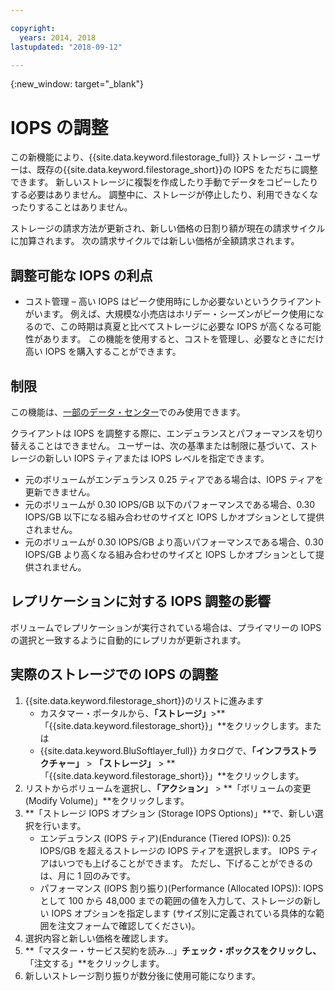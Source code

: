 ```yaml
---

copyright:
  years: 2014, 2018
lastupdated: "2018-09-12"

---
```

{:new_window: target="_blank"}

# IOPS の調整

この新機能により、{{site.data.keyword.filestorage_full}} ストレージ・ユーザーは、既存の{{site.data.keyword.filestorage_short}}の IOPS をただちに調整できます。 新しいストレージに複製を作成したり手動でデータをコピーしたりする必要はありません。 調整中に、ストレージが停止したり、利用できなくなったりすることはありません。

ストレージの請求方法が更新され、新しい価格の日割り額が現在の請求サイクルに加算されます。 次の請求サイクルでは新しい価格が全額請求されます。


## 調整可能な IOPS の利点

- コスト管理 – 高い IOPS はピーク使用時にしか必要ないというクライアントがいます。 例えば、大規模な小売店はホリデー・シーズンがピーク使用になるので、この時期は真夏と比べてストレージに必要な IOPS が高くなる可能性があります。 この機能を使用すると、コストを管理し、必要なときにだけ高い IOPS を購入することができます。

## 制限

この機能は、[一部のデータ・センター](new-ibm-block-and-file-storage-location-and-features.html)でのみ使用できます。

クライアントは IOPS を調整する際に、エンデュランスとパフォーマンスを切り替えることはできません。 ユーザーは、次の基準または制限に基づいて、ストレージの新しい IOPS ティアまたは IOPS レベルを指定できます。

- 元のボリュームがエンデュランス 0.25 ティアである場合は、IOPS ティアを更新できません。
- 元のボリュームが 0.30 IOPS/GB 以下のパフォーマンスである場合、0.30 IOPS/GB 以下になる組み合わせのサイズと IOPS しかオプションとして提供されません。
- 元のボリュームが 0.30 IOPS/GB より高いパフォーマンスである場合、0.30 IOPS/GB より高くなる組み合わせのサイズと IOPS しかオプションとして提供されません。

## レプリケーションに対する IOPS 調整の影響

ボリュームでレプリケーションが実行されている場合は、プライマリーの IOPS の選択と一致するように自動的にレプリカが更新されます。

## 実際のストレージでの IOPS の調整

1. {{site.data.keyword.filestorage_short}}のリストに進みます
    - カスタマー・ポータルから、**「ストレージ」**>**「{{site.data.keyword.filestorage_short}}」**をクリックします。または
    - {{site.data.keyword.BluSoftlayer_full}} カタログで、**「インフラストラクチャー」** > **「ストレージ」** > **「{{site.data.keyword.filestorage_short}}」**をクリックします。
2. リストからボリュームを選択し、**「アクション」** > **「ボリュームの変更 (Modify Volume)」**をクリックします。
3. **「ストレージ IOPS オプション (Storage IOPS Options)」**で、新しい選択を行います。
    - エンデュランス (IOPS ティア)(Endurance (Tiered IOPS)): 0.25 IOPS/GB を超えるストレージの IOPS ティアを選択します。 IOPS ティアはいつでも上げることができます。 ただし、下げることができるのは、月に 1 回のみです。
    - パフォーマンス (IOPS 割り振り)(Performance (Allocated IOPS)): IOPS として 100 から 48,000 までの範囲の値を入力して、ストレージの新しい IOPS オプションを指定します (サイズ別に定義されている具体的な範囲を注文フォームで確認してください)。
4. 選択内容と新しい価格を確認します。
5. **「マスター・サービス契約を読み...」**チェック・ボックスをクリックし、**「注文する」**をクリックします。
6. 新しいストレージ割り振りが数分後に使用可能になります。
